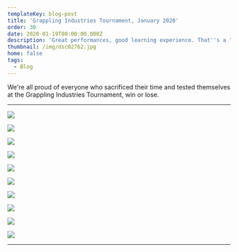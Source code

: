 ```yaml
---
templateKey: blog-post
title: 'Grappling Industries Tournament, January 2020'
order: 30
date: 2020-01-19T00:00:00.000Z
description: 'Great performances, good learning experience. That''s a "W" in our book! '
thumbnail: /img/dsc02762.jpg
home: false
tags:
  - Blog
---
```


We're all proud of everyone who sacrificed their time and tested themselves at the Grappling Industries Tournament, win or lose.

---

![](/img/dsc03189.jpg)

![](/img/dsc03289.jpg)

![](/img/dsc02839.jpg)

![](/img/dsc02939.jpg)

![](/img/dsc02960.jpg)

![](/img/dsc03088.jpg)

![](/img/dsc03093.jpg)

![](/img/dsc03096.jpg)

![](/img/dsc02997.jpg)

![](/img/dsc03009.jpg)

---
